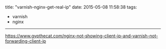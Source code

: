 title: "varnish-nginx-get-real-ip"
date: 2015-05-08 11:58:38
tags:
  - varnish
  - nginx
---


https://www.gypthecat.com/nginx-not-showing-client-ip-and-varnish-not-forwarding-client-ip
